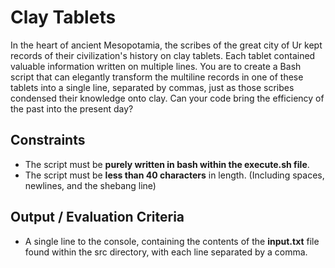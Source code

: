 # Clay Tablets

In the heart of ancient Mesopotamia, the scribes of the great city of Ur kept records of their civilization's history on clay tablets. Each tablet contained valuable information written on multiple lines. You are to create a Bash script that can elegantly transform the multiline records in one of these tablets into a single line, separated by commas, just as those scribes condensed their knowledge onto clay. Can your code bring the efficiency of the past into the present day?

## Constraints

- The script must be **purely written in bash within the execute.sh file**.
- The script must be **less than 40 characters** in length. (Including spaces, newlines, and the shebang line)

## Output / Evaluation Criteria

- A single line to the console, containing the contents of the **input.txt** file found within the src directory, with each line separated by a comma.
